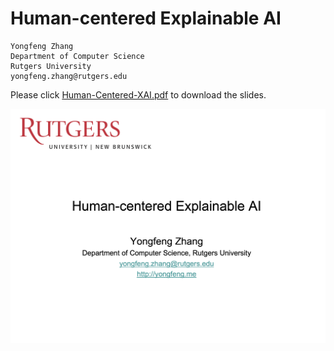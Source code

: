 # Human-centered Explainable AI

```
Yongfeng Zhang
Department of Computer Science
Rutgers University
yongfeng.zhang@rutgers.edu
```

Please click [Human-Centered-XAI.pdf]() to download the slides.

![](image/HXAI.png)
